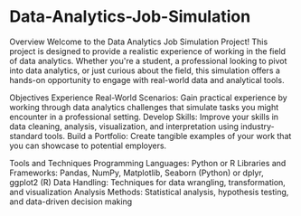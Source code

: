# Data-Analytics-Job-Simulation
Overview
Welcome to the Data Analytics Job Simulation Project! This project is designed to provide a realistic experience of working in the field of data analytics. Whether you're a student, a professional looking to pivot into data analytics, or just curious about the field, this simulation offers a hands-on opportunity to engage with real-world data and analytical tools.

Objectives
Experience Real-World Scenarios: Gain practical experience by working through data analytics challenges that simulate tasks you might encounter in a professional setting.
Develop Skills: Improve your skills in data cleaning, analysis, visualization, and interpretation using industry-standard tools.
Build a Portfolio: Create tangible examples of your work that you can showcase to potential employers.

Tools and Techniques
Programming Languages: Python or R
Libraries and Frameworks: Pandas, NumPy, Matplotlib, Seaborn (Python) or dplyr, ggplot2 (R)
Data Handling: Techniques for data wrangling, transformation, and visualization
Analysis Methods: Statistical analysis, hypothesis testing, and data-driven decision making
